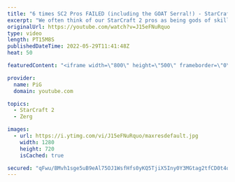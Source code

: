 ```yaml
---
title: "6 times SC2 Pros FAILED (including the GOAT Serral!) - StarCraft 2"
excerpt: "We often think of our StarCraft 2 pros as being gods of skill, but once in a while they prove they're still human and have fails - even players like Serral, Dark, Clem and Zest! They prove they're still one of us one of us one us one of us... -- 🐷 Second Channel for Learning Resources: https://www.youtube.com/c/PiGRandom"
originalUrl: https://youtube.com/watch?v=J15eFNuRquo
type: video
length: PT15M8S
publishedDateTime: 2022-05-29T11:41:48Z
heat: 50

featuredContent: "<iframe width=\"800\" height=\"500\" frameborder=\"0\" src=\"https://www.youtube.com/embed/J15eFNuRquo\" allow=\"accelerometer; autoplay; encrypted-media; gyroscope; picture-in-picture\" allowfullscreen></iframe>"

provider:
  name: PiG
  domain: youtube.com

topics:
  - StarCraft 2
  - Zerg

images:
  - url: https://i.ytimg.com/vi/J15eFNuRquo/maxresdefault.jpg
    width: 1280
    height: 720
    isCached: true

secured: "qFwu/BMvh1sge5uB9eAl75OJ1WsfHfs0yKQ5TjiX5Iny0Y3MGtag2tfCD0t4qUkYA6w5UVPA/oF9TVoKL4NrwtFs8b5AD8dhw4aHKb8a0kG0uaM/LpgAwHGOC7yWDj7t/QwMcU2cJtCUZUkidAB0rAea2Ga4I9hU7yWujwYRq/8F9UpTuQRYPdETambeknyCdVEIik7HjK0ScgT9emjUnHMwGgbbm7jd6oor36hIoHKWrga7aLoXVXWCvV0EZbjTKPuyAJ8OnzOIwJxVD4ERRjdtgTCWIsTt0t5vql8eCS3N+WH0duG8fBXG9LGQyspJdExtZFn6H1WMFPcX07N3cvmpZoWRwjLuyiP/zjhQBCwsavlrjk6ry1RgwLRMSshSzQVkOdUvP9GZiYPoHMclWygIht97on7hkRtBTQUy3YA=;WsoRUp6zkrmVqKDaWW9ZpQ=="
---
```


